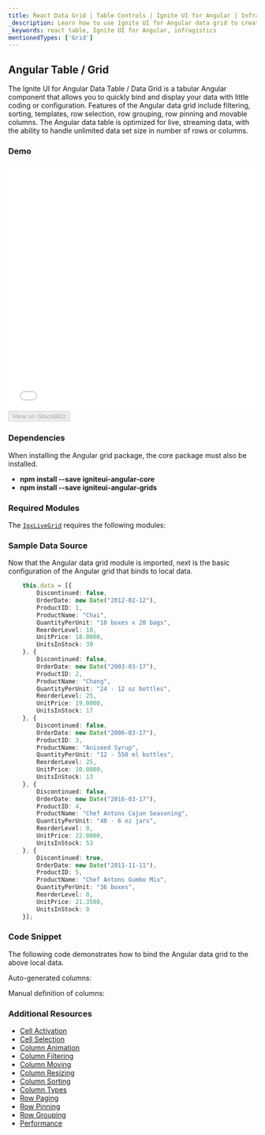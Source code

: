 ```yaml
---
title: React Data Grid | Table Controls | Ignite UI for Angular | Infragistics
_description: Learn how to use Ignite UI for Angular data grid to create a touch-responsive react component with variety of react events
_keywords: react table, Ignite UI for Angular, infragistics
mentionedTypes: ['Grid']
---
```


## Angular Table / Grid

The Ignite UI for Angular Data Table / Data Grid is a tabular Angular component that allows you to quickly bind and display your data with little coding or configuration. Features of the Angular data grid include filtering, sorting, templates, row selection, row grouping, row pinning and movable columns.  The Angular data table is optimized for live, streaming data, with the ability to handle unlimited data set size in number of rows or columns.

### Demo

<div class="sample-container loading" style="height: 500px">
    <iframe id="live-grid-overview-sample-iframe" src='{environment:demosBaseUrl}/grids/data-grid-local-data' width="100%" height="100%" seamless frameBorder="0" onload="onXPlatSampleIframeContentLoaded(this);"></iframe>
</div>
<div>
    <button data-localize="stackblitz" disabled class="stackblitz-btn"   data-iframe-id="live-grid-overview-sample-iframe" data-demos-base-url="{environment:demosBaseUrl}">View on StackBlitz
    </button>
</div>

<div class="divider--half"></div>

### Dependencies

When installing the Angular grid package, the core package must also be installed.

-   **npm install --save igniteui-angular-core**
-   **npm install --save igniteui-angular-grids**

### Required Modules

The [`IgxLiveGrid`](/products/ignite-ui-angular/api/docs/typescript/latest/classes/igxlivegrid.html) requires the following modules:

<div class="divider--half"></div>

### Sample Data Source

Now that the Angular data grid module is imported, next is the basic configuration of the Angular grid that binds to local data.

```ts
    this.data = [{
        Discontinued: false,
        OrderDate: new Date("2012-02-12"),
        ProductID: 1,
        ProductName: "Chai",
        QuantityPerUnit: "10 boxes x 20 bags",
        ReorderLevel: 10,
        UnitPrice: 18.0000,
        UnitsInStock: 39
    }, {
        Discontinued: false,
        OrderDate: new Date("2003-03-17"),
        ProductID: 2,
        ProductName: "Chang",
        QuantityPerUnit: "24 - 12 oz bottles",
        ReorderLevel: 25,
        UnitPrice: 19.0000,
        UnitsInStock: 17
    }, {
        Discontinued: false,
        OrderDate: new Date("2006-03-17"),
        ProductID: 3,
        ProductName: "Aniseed Syrup",
        QuantityPerUnit: "12 - 550 ml bottles",
        ReorderLevel: 25,
        UnitPrice: 10.0000,
        UnitsInStock: 13
    }, {
        Discontinued: false,
        OrderDate: new Date("2016-03-17"),
        ProductID: 4,
        ProductName: "Chef Antons Cajun Seasoning",
        QuantityPerUnit: "48 - 6 oz jars",
        ReorderLevel: 0,
        UnitPrice: 22.0000,
        UnitsInStock: 53
    }, {
        Discontinued: true,
        OrderDate: new Date("2011-11-11"),
        ProductID: 5,
        ProductName: "Chef Antons Gumbo Mix",
        QuantityPerUnit: "36 boxes",
        ReorderLevel: 0,
        UnitPrice: 21.3500,
        UnitsInStock: 0
    }];
```

### Code Snippet

The following code demonstrates how to bind the Angular data grid to the above local data.

Auto-generated columns:

Manual definition of columns:

### Additional Resources

-   [Cell Activation](data-grid-cell-activation.md)
-   [Cell Selection](data-grid-cell-selection.md)
-   [Column Animation](data-grid-column-animation.md)
-   [Column Filtering](data-grid-column-filtering.md)
-   [Column Moving](data-grid-column-moving.md)
-   [Column Resizing](data-grid-column-resizing.md)
-   [Column Sorting](data-grid-column-sorting.md)
-   [Column Types](data-grid-column-types.md)
-   [Row Paging](data-grid-row-paging.md)
-   [Row Pinning](data-grid-row-pinning.md)
-   [Row Grouping](data-grid-row-grouping.md)
-   [Performance](data-grid-performance.md)
